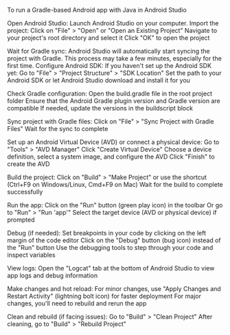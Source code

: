 To run a Gradle-based Android app with Java in Android Studio

  Open Android Studio:
    Launch Android Studio on your computer.
    Import the project:
      Click on "File" > "Open" or "Open an Existing Project"
      Navigate to your project's root directory and select it
      Click "OK" to open the project


  Wait for Gradle sync:
    Android Studio will automatically start syncing the project with Gradle. This process may take a few minutes, especially for the first time.
    Configure Android SDK:
    If you haven't set up the Android SDK yet:
      Go to "File" > "Project Structure" > "SDK Location"
      Set the path to your Android SDK or let Android Studio download and install it for you


  Check Gradle configuration:
    Open the build.gradle file in the root project folder
    Ensure that the Android Gradle plugin version and Gradle version are compatible
    If needed, update the versions in the buildscript block


  Sync project with Gradle files: 
    Click on "File" > "Sync Project with Gradle Files"
    Wait for the sync to complete


  Set up an Android Virtual Device (AVD) or connect a physical device:
    Go to "Tools" > "AVD Manager"
    Click "Create Virtual Device"
    Choose a device definition, select a system image, and configure the AVD
    Click "Finish" to create the AVD

  Build the project:
    Click on "Build" > "Make Project" or use the shortcut (Ctrl+F9 on Windows/Linux, Cmd+F9 on Mac)
    Wait for the build to complete successfully

  
  Run the app:
    Click on the "Run" button (green play icon) in the toolbar
    Or go to "Run" > "Run 'app'"
    Select the target device (AVD or physical device) if prompted


  Debug (if needed):
    Set breakpoints in your code by clicking on the left margin of the code editor
    Click on the "Debug" button (bug icon) instead of the "Run" button
    Use the debugging tools to step through your code and inspect variables


  View logs:
    Open the "Logcat" tab at the bottom of Android Studio to view app logs and debug information


  Make changes and hot reload:
    For minor changes, use "Apply Changes and Restart Activity" (lightning bolt icon) for faster deployment
    For major changes, you'll need to rebuild and rerun the app


  Clean and rebuild (if facing issues):
    Go to "Build" > "Clean Project"
    After cleaning, go to "Build" > "Rebuild Project"



